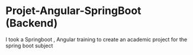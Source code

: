 # Projet-Angular-SpringBoot (Backend)
I took a Springboot , Angular training to create an academic project for the spring boot subject
